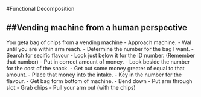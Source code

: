 #Functional Decomposition

##Vending machine from a human perspective
-------------------------------------------

You geta bag of chips from a vending machine
    - Approach machine.
        - Wal until you are within arm reach.
    - Determine the number for the bag I want.
        - Search for secific flavour
        - Look just below it for the ID number. (Remember that number)
    - Put in correct amount of money.
        - Look beside the number for the cost of the snack.
        - Get out some money greater of equal to that amount.
        - Place that money into the intake.
    - Key in the number for the flavour.
    - Get bag form bottom of machine.
        - Bend down
        - Put arm through slot
        - Grab chips
        - Pull your arm out (with the chips)
